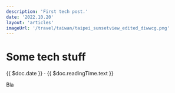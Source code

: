 ```yaml
---
description: 'First tech post.'
date: '2022.10.20'
layout: 'articles'
imageUrl: '/travel/taiwan/taipei_sunsetview_edited_diwwcg.png'
---
```


# Some tech stuff
{{ $doc.date }} · {{ $doc.readingTime.text }}

Bla
